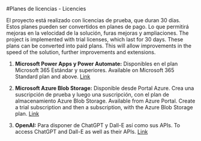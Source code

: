 #Planes de licencias - Licencies 

El proyecto está realizado con licencias de prueba, que duran 30 días. Estos planes pueden ser convertidos en planes de pago. Lo que permitirá mejoras en la velocidad de la solución, furas mejoras y ampliaciones.
The project is implemented with trial licenses, which last for 30 days. These plans can be converted into paid plans. This will allow improvements in the speed of the solution, further improvements and extensions.


1. **Microsoft Power Apps y Power Automate:**
Disponibles en el plan Microsoft 365 Estándar y superiores.
Available on Microsoft 365 Standard plan and above.
[Link](https://www.microsoft.com/es-es/microsoft-365/business/compare-all-microsoft-365-business-products-b?ef_id=_k_32b1dff827481a24b4c5b88b9c280450_k_&OCID=AIDcmmwtwnjzy2_SEM__k_32b1dff827481a24b4c5b88b9c280450_k_&msclkid=32b1dff827481a24b4c5b88b9c280450)

 
2. **Microsoft Azure Blob Storage:**
Disponible desde Portal Azure. 
Crea una suscripción de prueba y luego una suscripción, con el plan de almacenamiento Azure Blob Storage.
Available from Azure Portal. 
Create a trial subscription and then a subscription, with the Azure Blob Storage plan.
[Link](https://portal.azure.com/)

 
3. **OpenAI:**
Para disponer de ChatGPT y Dall-E así como sus APIs.
To access ChatGPT and Dall-E as well as their APIs.
[Link](https://platform.openai.com/docs/overview)
